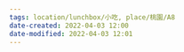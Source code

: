```yaml
---
tags: location/lunchbox/小吃, place/桃園/A8
date-created: 2022-04-03 12:00
date-modified: 2022-04-03 12:01
---
```


